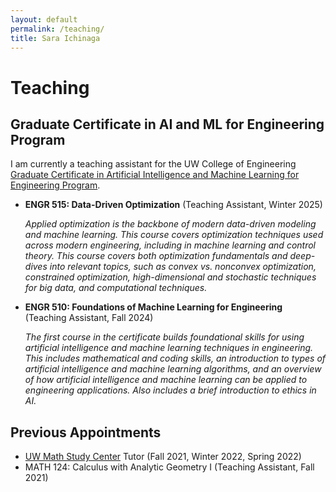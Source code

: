```yaml
---
layout: default
permalink: /teaching/
title: Sara Ichinaga
---
```


# Teaching

## Graduate Certificate in AI and ML for Engineering Program
I am currently a teaching assistant for the UW College of Engineering [Graduate Certificate in Artificial Intelligence and Machine Learning for Engineering Program](https://www.engr.washington.edu/admission/professional-masters-certificates/artificial-intelligence-and-machine-learning-certificate).

- **ENGR 515: Data-Driven Optimization** (Teaching Assistant, Winter 2025)

    _Applied optimization is the backbone of modern data-driven modeling and machine learning. This course covers optimization techniques used across modern engineering, including in machine learning and control theory. This course covers both optimization fundamentals and deep-dives into relevant topics, such as convex vs. nonconvex optimization, constrained optimization, high-dimensional and stochastic techniques for big data, and computational techniques._

- **ENGR 510: Foundations of Machine Learning for Engineering** (Teaching Assistant, Fall 2024)

    _The first course in the certificate builds foundational skills for using artificial intelligence and machine learning techniques in engineering. This includes mathematical and coding skills, an introduction to types of artificial intelligence and machine learning algorithms, and an overview of how artificial intelligence and machine learning can be applied to engineering applications. Also includes a brief introduction to ethics in AI._

## Previous Appointments
- [UW Math Study Center](https://sites.math.washington.edu/~msc/) Tutor (Fall 2021, Winter 2022, Spring 2022)
- MATH 124: Calculus with Analytic Geometry I (Teaching Assistant, Fall 2021)

